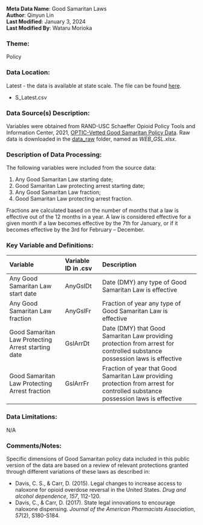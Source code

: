 **Meta Data Name**: Good Samaritan Laws  
**Author**: Qinyun Lin  
**Last Modified**: January 3, 2024  
**Last Modified By**: Wataru Morioka  

### Theme: 
Policy 

### Data Location: 
Latest - the data is available at state scale. The file can be found [here](../full_tables).
* S_Latest.csv   

### Data Source(s) Description:  
Variables were obtained from RAND-USC Schaeffer Opioid Policy Tools and Information Center, 2021, [OPTIC-Vetted Good Samaritan Policy Data](https://www.rand.org/health-care/centers/optic/resources/datasets.html).  Raw data is downloaded in the [data_raw](https://github.com/GeoDaCenter/opioid-policy-scan/tree/v1.0/data_raw) folder, named as *WEB_GSL.xlsx*. 

### Description of Data Processing: 
The following variables were included from the source data:
1. Any Good Samaritan Law starting date;
2. Good Samaritan Law protecting arrest starting date;
3. Any Good Samaritan Law fraction;
4. Good Samaritan Law protecting arrest fraction.

Fractions are calculated based on the number of months that a law is effective out of the 12 months in a year. A law is considered effective for a given month if a law becomes effective by the 7th for January, or if it becomes effective by the 3rd for February – December.

### Key Variable and Definitions:
| Variable | Variable ID in .csv | Description |
|:---------|:--------------------|:------------|
| Any Good Samaritan Law start date | AnyGslDt | Date (DMY) any type of Good Samaritan Law is effective |
| Any Good Samaritan Law fraction | AnyGslFr | Fraction of year any type of Good Samaritan Law is effective |
| Good Samaritan Law Protecting Arrest starting date | GslArrDt | Date (DMY) that Good Samaritan Law providing protection from arrest for controlled substance possession laws is effective |
| Good Samaritan Law Protecting Arrest fraction | GslArrFr | Fraction of year that Good Samaritan Law providing protection from arrest for controlled substance possession laws is effective |

### Data Limitations:
N/A

### Comments/Notes:
Specific dimensions of Good Samaritan policy data included in this public version of the data are based on a review of relevant protections granted through different variations of these laws as described in:
* Davis, C. S., & Carr, D. (2015). Legal changes to increase access to naloxone for opioid overdose
reversal in the United States. *Drug and alcohol dependence*, *157*, 112-120.
* Davis, C., & Carr, D. (2017). State legal innovations to encourage naloxone dispensing. *Journal of the American Pharmacists Association*, *57*(2), S180-S184. 
